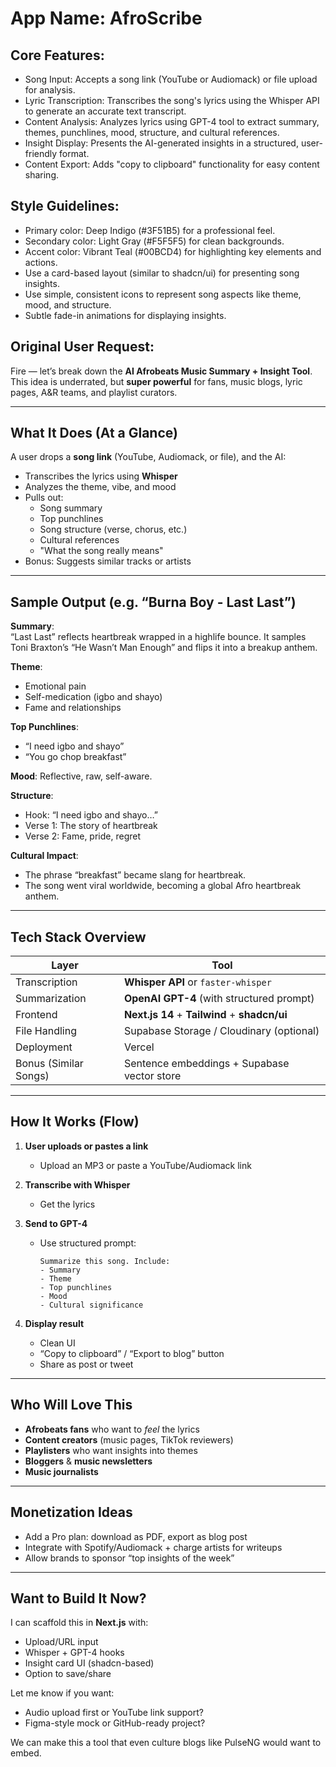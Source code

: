 # **App Name**: AfroScribe

## Core Features:

- Song Input: Accepts a song link (YouTube or Audiomack) or file upload for analysis.
- Lyric Transcription: Transcribes the song's lyrics using the Whisper API to generate an accurate text transcript.
- Content Analysis: Analyzes lyrics using GPT-4 tool to extract summary, themes, punchlines, mood, structure, and cultural references.
- Insight Display: Presents the AI-generated insights in a structured, user-friendly format.
- Content Export: Adds "copy to clipboard" functionality for easy content sharing.

## Style Guidelines:

- Primary color: Deep Indigo (#3F51B5) for a professional feel.
- Secondary color: Light Gray (#F5F5F5) for clean backgrounds.
- Accent color: Vibrant Teal (#00BCD4) for highlighting key elements and actions.
- Use a card-based layout (similar to shadcn/ui) for presenting song insights.
- Use simple, consistent icons to represent song aspects like theme, mood, and structure.
- Subtle fade-in animations for displaying insights.

## Original User Request:
Fire — let’s break down the **AI Afrobeats Music Summary + Insight Tool**. This idea is underrated, but **super powerful** for fans, music blogs, lyric pages, A&R teams, and playlist curators.

---

## **What It Does (At a Glance)**

A user drops a **song link** (YouTube, Audiomack, or file), and the AI:
- Transcribes the lyrics using **Whisper**
- Analyzes the theme, vibe, and mood
- Pulls out:
  - Song summary
  - Top punchlines
  - Song structure (verse, chorus, etc.)
  - Cultural references
  - "What the song really means"
- Bonus: Suggests similar tracks or artists

---

## **Sample Output (e.g. “Burna Boy - Last Last”)**
**Summary**:  
“Last Last” reflects heartbreak wrapped in a highlife bounce. It samples Toni Braxton’s “He Wasn’t Man Enough” and flips it into a breakup anthem.

**Theme**:  
- Emotional pain  
- Self-medication (igbo and shayo)  
- Fame and relationships

**Top Punchlines**:  
- “I need igbo and shayo”  
- “You go chop breakfast”

**Mood**: Reflective, raw, self-aware.

**Structure**:  
- Hook: “I need igbo and shayo…”  
- Verse 1: The story of heartbreak  
- Verse 2: Fame, pride, regret

**Cultural Impact**:  
- The phrase “breakfast” became slang for heartbreak.
- The song went viral worldwide, becoming a global Afro heartbreak anthem.

---

## **Tech Stack Overview**

| Layer      | Tool |
|------------|------|
| Transcription | **Whisper API** or `faster-whisper` |
| Summarization | **OpenAI GPT-4** (with structured prompt) |
| Frontend | **Next.js 14** + **Tailwind** + **shadcn/ui** |
| File Handling | Supabase Storage / Cloudinary (optional) |
| Deployment | Vercel |
| Bonus (Similar Songs) | Sentence embeddings + Supabase vector store |

---

## **How It Works (Flow)**

1. **User uploads or pastes a link**
   - Upload an MP3 or paste a YouTube/Audiomack link

2. **Transcribe with Whisper**
   - Get the lyrics

3. **Send to GPT-4**
   - Use structured prompt:
     ```
     Summarize this song. Include:
     - Summary
     - Theme
     - Top punchlines
     - Mood
     - Cultural significance
     ```

4. **Display result**
   - Clean UI
   - “Copy to clipboard” / “Export to blog” button
   - Share as post or tweet

---

## **Who Will Love This**
- **Afrobeats fans** who want to *feel* the lyrics
- **Content creators** (music pages, TikTok reviewers)
- **Playlisters** who want insights into themes
- **Bloggers** & **music newsletters**
- **Music journalists**

---

## **Monetization Ideas**
- Add a Pro plan: download as PDF, export as blog post
- Integrate with Spotify/Audiomack + charge artists for writeups
- Allow brands to sponsor “top insights of the week”

---

## Want to Build It Now?

I can scaffold this in **Next.js** with:
- Upload/URL input
- Whisper + GPT-4 hooks
- Insight card UI (shadcn-based)
- Option to save/share

Let me know if you want:
- Audio upload first or YouTube link support?
- Figma-style mock or GitHub-ready project?

We can make this a tool that even culture blogs like PulseNG would want to embed.
  